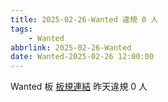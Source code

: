 ```yaml
---
title: 2025-02-26-Wanted 違規 0 人
tags:
    - Wanted
abbrlink: 2025-02-26-Wanted
date: Wanted-2025-02-26 12:00:00
---
```

Wanted 板 [板規連結](https://www.ptt.cc/bbs/Wanted/M.1608829773.A.D3B.html)
昨天違規 0 人

